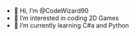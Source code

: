 - 👋 Hi, I’m @CodeWizard90
- 👀 I’m interested in coding 2D Games
- 🌱 I’m currently learning C#a and Python


<!---
CodeWizard90/CodeWizard90 is a ✨ special ✨ repository because its `README.md` (this file) appears on your GitHub profile.
You can click the Preview link to take a look at your changes.
--->

